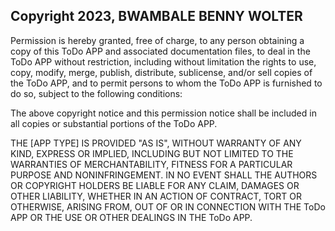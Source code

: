 ## Copyright 2023, BWAMBALE BENNY WOLTER


Permission is hereby granted, free of charge, to any person obtaining a copy of this  ToDo APP and associated documentation files, to deal in the ToDo APP without restriction, including without limitation the rights to use, copy, modify, merge, publish, distribute, sublicense, and/or sell copies of the ToDo APP, and to permit persons to whom the ToDo APP is furnished to do so, subject to the following conditions:

The above copyright notice and this permission notice shall be included in all copies or substantial portions of the ToDo APP.

THE [APP TYPE] IS PROVIDED "AS IS", WITHOUT WARRANTY OF ANY KIND, EXPRESS OR IMPLIED, INCLUDING BUT NOT LIMITED TO THE WARRANTIES OF MERCHANTABILITY, FITNESS FOR A PARTICULAR PURPOSE AND NONINFRINGEMENT. IN NO EVENT SHALL THE AUTHORS OR COPYRIGHT HOLDERS BE LIABLE FOR ANY CLAIM, DAMAGES OR OTHER LIABILITY, WHETHER IN AN ACTION OF CONTRACT, TORT OR OTHERWISE, ARISING FROM, OUT OF OR IN CONNECTION WITH THE ToDo APP OR THE USE OR OTHER DEALINGS IN THE ToDo APP.
